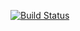 [![Build Status](https://travis-ci.org/innovative1st/sellerbox.svg?branch=master)](https://travis-ci.org/innovative1st/sellerbox)
